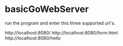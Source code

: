 # basicGoWebServer

run the program and enter this three supported url's.

http://localhost:8080/
http://localhost:8080/form.html
http://localhost:8080/hello
